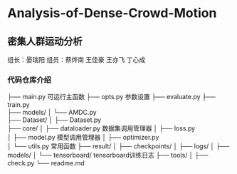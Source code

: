 # Analysis-of-Dense-Crowd-Motion
## 密集人群运动分析

组长：晏瑞阳
组员：蔡烨南 王佳豪 王亦飞 丁心成

### 代码仓库介绍

├── main.py             可运行主函数
├── opts.py             参数设置
├── evaluate.py
├── train.py         
├── models/
│   └── AMDC.py         
├── Dataset/
│   ├── Dataset.py      
├── core/
│   ├── dataloader.py   数据集调用管理器
│   ├── loss.py         
│   ├── model.py        模型调用管理器
│   ├── optimizer.py    
│   └── utils.py        常用函数
├── result/
│   ├── checkpoints/
│   ├── logs/
│   ├── models/
│   └── tensorboard/    tensorboard训练日志
├── tools/
│   ├── check.py
└── readme.md

